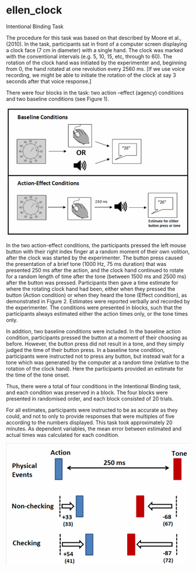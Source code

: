 # ellen_clock

Intentional Binding Task 

The procedure for this task was based on that described by Moore et al., (2010). In the task, participants sat in front of a computer screen displaying a clock face (7 cm in diameter) with a single hand. The clock was marked with the conventional intervals (e.g. 5, 10, 15, etc, through to 60). The rotation of the clock hand was initiated by the experimenter and, beginning from 0, the hand rotated at one revolution every 2560 ms. [If we use voice recording, we might be able to initiate the rotation of the clock at say 3 seconds after that voice response.]

There were four blocks in the task: two action –effect (agency) conditions and two baseline conditions (see Figure 1).

![Conditions](conditions.gif)

In the two action-effect conditions, the participants pressed the left mouse button with their right index finger at a random moment of their own volition, after the clock was started by the experimenter. The button press caused the presentation of a brief tone (1000 Hz, 75 ms duration) that was presented 250 ms after the action, and the clock hand continued to rotate for a random length of time after the tone (between 1500 ms and 2500 ms) after the button was pressed. Participants then gave a time estimate for where the rotating clock hand had been, either when they pressed the button (Action condition) or when they heard the tone (Effect condition), as demonstrated in Figure 2. Estimates were reported verbally and recorded by the experimenter. The conditions were presented in blocks, such that the participants always estimated either the action times only, or the tone times only. 

In addition, two baseline conditions were included. In the baseline action condition, participants pressed the button at a moment of their choosing as before. However, the button press did not result in a tone, and they simply judged the time of their button press. In a baseline tone condition, participants were instructed not to press any button, but instead wait for a tone which was generated by the computer at a random time (relative to the rotation of the clock hand). Here the participants provided an estimate for the time of the tone onset. 

Thus, there were a total of four conditions in the Intentional Binding task, and each condition was preserved in a block. The four blocks were presented in randomised order, and each block consisted of 20 trials. 

For all estimates, participants were instructed to be as accurate as they could, and not to only to provide responses that were multiples of five according to the numbers displayed. This task took approximately 20 minutes. As dependent variables, the mean error between estimated and actual times was calculated for each condition.

![Results example](results.gif)
